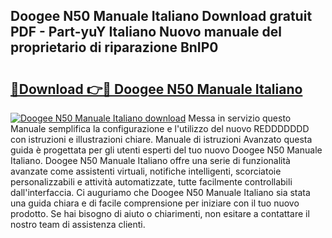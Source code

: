 ## Doogee N50 Manuale Italiano Download gratuit PDF - Part-yuY Italiano Nuovo manuale del proprietario di riparazione BnIP0

# <h2><a href="http://dfd3lmk.blite.top/?on=Doogee+N50+Manuale+Italiano">🔗Download 👉🔴 Doogee N50 Manuale Italiano</a></h2>

[![Doogee N50 Manuale Italiano download](https://i.imgur.com/lujVjoI.png)](http://dfd3lmk.blite.top/?on=Doogee+N50+Manuale+Italiano)
Messa in servizio questo Manuale semplifica la configurazione e l'utilizzo del nuovo REDDDDDDD con istruzioni e illustrazioni chiare. Manuale di istruzioni Avanzato questa guida è progettata per gli utenti esperti del tuo nuovo Doogee N50 Manuale Italiano. Doogee N50 Manuale Italiano offre una serie di funzionalità avanzate come assistenti virtuali, notifiche intelligenti, scorciatoie personalizzabili e attività automatizzate, tutte facilmente controllabili dall'interfaccia. Ci auguriamo che Doogee N50 Manuale Italiano sia stata una guida chiara e di facile comprensione per iniziare con il tuo nuovo prodotto. Se hai bisogno di aiuto o chiarimenti, non esitare a contattare il nostro team di assistenza clienti.
